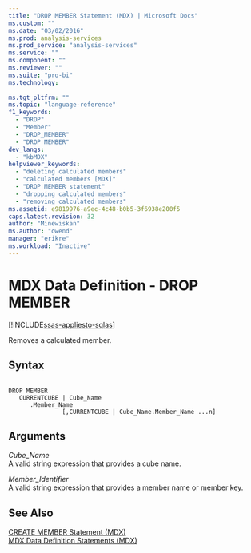 ```yaml
---
title: "DROP MEMBER Statement (MDX) | Microsoft Docs"
ms.custom: ""
ms.date: "03/02/2016"
ms.prod: analysis-services
ms.prod_service: "analysis-services"
ms.service: ""
ms.component: ""
ms.reviewer: ""
ms.suite: "pro-bi"
ms.technology: 
  
ms.tgt_pltfrm: ""
ms.topic: "language-reference"
f1_keywords: 
  - "DROP"
  - "Member"
  - "DROP_MEMBER"
  - "DROP MEMBER"
dev_langs: 
  - "kbMDX"
helpviewer_keywords: 
  - "deleting calculated members"
  - "calculated members [MDX]"
  - "DROP MEMBER statement"
  - "dropping calculated members"
  - "removing calculated members"
ms.assetid: e9819976-a9ec-4c48-b0b5-3f6938e200f5
caps.latest.revision: 32
author: "Minewiskan"
ms.author: "owend"
manager: "erikre"
ms.workload: "Inactive"
---
```

# MDX Data Definition - DROP MEMBER
[!INCLUDE[ssas-appliesto-sqlas](../includes/ssas-appliesto-sqlas.md)]

  Removes a calculated member.  
  
## Syntax  
  
```  
  
DROP MEMBER   
   CURRENTCUBE | Cube_Name  
      .Member_Name   
               [,CURRENTCUBE | Cube_Name.Member_Name ...n]  
```  
  
## Arguments  
 *Cube_Name*  
 A valid string expression that provides a cube name.  
  
 *Member_Identifier*  
 A valid string expression that provides a member name or member key.  
  
## See Also  
 [CREATE MEMBER Statement &#40;MDX&#41;](../mdx/mdx-data-definition-create-member.md)   
 [MDX Data Definition Statements &#40;MDX&#41;](../mdx/mdx-data-definition-statements-mdx.md)  
  
  

